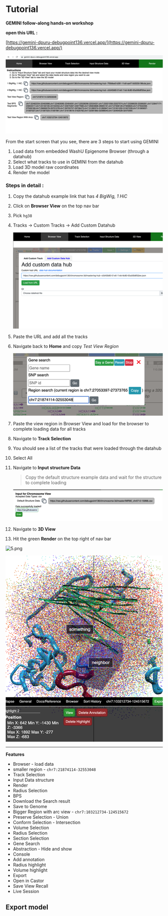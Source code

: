 # Tutorial

**GEMINI follow-along hands-on workshop**

**open this URL :**

[https://gemini-dpuru-debugpoint136.vercel.app/](https://gemini-dpuru-debugpoint136.vercel.app/)

![Start screen](img/1.png 'Start Screen')

From the start screen that you see, there are 3 steps to start using GEMINI

1. Load data from embedded WashU Epigenome Browser (through a datahub)
2. Select what tracks to use in GEMINI from the datahub
3. Load 3D model raw coordinates
4. Render the model

### Steps in detail :

1. Copy the datahub example link that has _4 BigWig, 1 HiC_
2. Click on **Browser View** on the top nav bar
3. Pick `hg38`
4. Tracks → Custom Tracks → Add Custom Datahub

   ![2.png](img/2.png)

5. Paste the URL and add all the tracks
6. Navigate back to **Home** and copy _Test View Region_

   ![3.png](img/3.png)

7. Paste the view region in Browser View and load for the browser to complete loading data for all tracks
8. Navigate to **Track Selection**
9. You should see a list of the tracks that were loaded through the datahub
10. Select All
11. Navigate to **Input structure Data**

    > Copy the default structure example data and wait for the structure to complete loading

    ![4.png](img/4.png)

12. Navigate to **3D View**
13. Hit the green **Render** on the top right of nav bar

![5.png](img/5.png)

![Screen Shot 2021-09-21 at 9.54.41 PM.png](img/Screen_Shot_2021-09-21_at_9.54.41_PM.png)

---

**Features**

- Browser - load data
- smaller region - `chr7:21874114-32553048`
- Track Selection
- Input Data structure
- Render
- Radius Selection
- BPS
- Download the Search result
- Save to Genome
- Bigger Region with arc view - `chr7:103212734-124515672`
- Preserve Selection - Union
- Conform Selection - Intersection
- Volume Selection
- Radius Selection
- Section Selection
- Gene Search
- Abstraction - Hide and show
- Console
- Add annotation
- Radius highlight
- Volume highlight
- Export
- Open in Castor
- Save View Recall
- Live Session

## Export model
